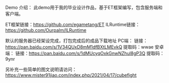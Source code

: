 Demo 介绍：
此demo用于我的毕业设计作品，基于ET框架编写，包含服务端和客户端。

ET框架链接：https://github.com/egametang/ET
ILRuntime链接：https://github.com/Ourpalm/ILRuntime

默认的服务器已经架设完成，打包完成后的成品下载地址
PC端：
链接：https://pan.baidu.com/s/1V34QUxD8mM1dfBXtLMEvkQ 提取码：wwae 
安卓端：
链接：https://pan.baidu.com/s/1dMUcyqOxkGnwNZhul8gP3Q 提取码：9ynr 

另补充一些简单的图文说明请访问：https://www.mister91jiao.com/index.php/2021/04/17/cubefight
